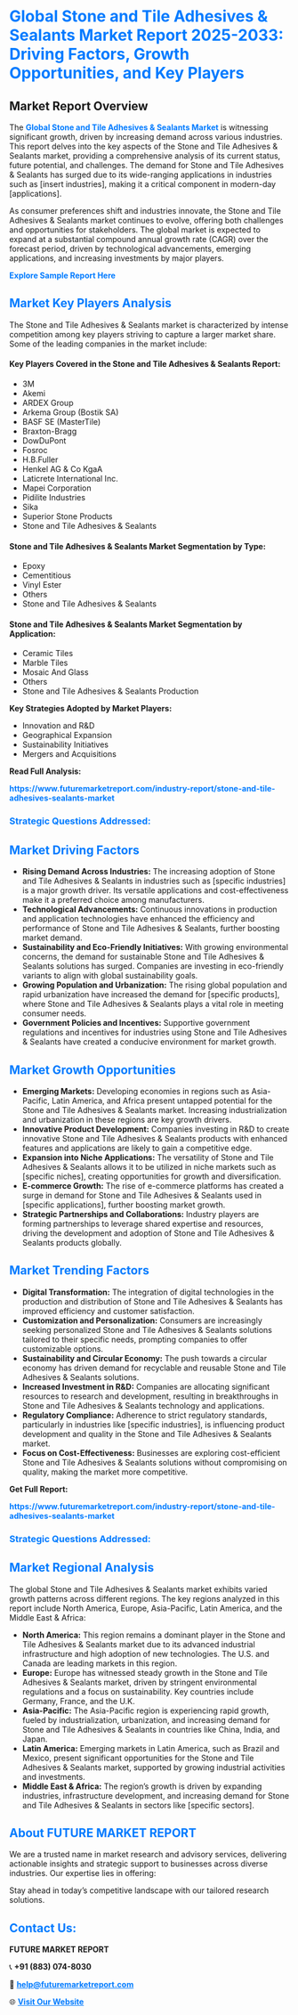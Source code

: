 <h1 style="color: #007BFF;">Global Stone and Tile Adhesives & Sealants Market Report 2025-2033: Driving Factors, Growth Opportunities, and Key Players</h1>

<section id="overview">
<h2>Market Report Overview</h2>
<p>The <a href="https://www.futuremarketreport.com/industry-report/stone-and-tile-adhesives-sealants-market" style="color: #007BFF; text-decoration: none;"><strong>Global Stone and Tile Adhesives & Sealants Market</strong></a> is witnessing significant growth, driven by increasing demand across various industries. This report delves into the key aspects of the Stone and Tile Adhesives & Sealants market, providing a comprehensive analysis of its current status, future potential, and challenges. The demand for Stone and Tile Adhesives & Sealants has surged due to its wide-ranging applications in industries such as [insert industries], making it a critical component in modern-day [applications].</p>
<p>As consumer preferences shift and industries innovate, the Stone and Tile Adhesives & Sealants market continues to evolve, offering both challenges and opportunities for stakeholders. The global market is expected to expand at a substantial compound annual growth rate (CAGR) over the forecast period, driven by technological advancements, emerging applications, and increasing investments by major players.</p>
</section>

<section id="overview">
<p><a href="https://www.futuremarketreport.com/request-sample/reportId=110199" style="color: #007BFF; text-decoration: none;"><strong>Explore Sample Report Here</strong></a></p>
</section>

<section id="key-players">
<h2 style="color: #007BFF;">Market Key Players Analysis</h2>
<p>The Stone and Tile Adhesives & Sealants market is characterized by intense competition among key players striving to capture a larger market share. Some of the leading companies in the market include:</p>
<h4>Key Players Covered in the Stone and Tile Adhesives & Sealants Report:</h4>
<ul><li>3M</li><li>Akemi</li><li>ARDEX Group</li><li>Arkema Group (Bostik SA)</li><li>BASF SE (MasterTile)</li><li>Braxton-Bragg</li><li>DowDuPont</li><li>Fosroc</li><li>H.B.Fuller</li><li>Henkel AG &amp; Co KgaA</li><li>Laticrete International Inc.</li><li>Mapei Corporation</li><li>Pidilite Industries</li><li>Sika</li><li>Superior Stone Products</li><li>Stone and Tile Adhesives &amp; Sealants</li></ul>
<h4>Stone and Tile Adhesives & Sealants Market Segmentation by Type:</h4>
<ul><li>Epoxy</li><li>Cementitious</li><li>Vinyl Ester</li><li>Others</li><li>Stone and Tile Adhesives &amp; Sealants</li></ul>

<h4>Stone and Tile Adhesives & Sealants Market Segmentation by Application:</h4>
<ul><li>Ceramic Tiles</li><li>Marble Tiles</li><li>Mosaic And Glass</li><li>Others</li><li>Stone and Tile Adhesives &amp; Sealants Production</li></ul>
<p><strong>Key Strategies Adopted by Market Players:</strong></p>
<ul>
<li>Innovation and R&D</li>
<li>Geographical Expansion</li>
<li>Sustainability Initiatives</li>
<li>Mergers and Acquisitions</li>
</ul>
</section>

<section>
<p><strong>Read Full Analysis: </strong></p><a href="https://www.futuremarketreport.com/industry-report/stone-and-tile-adhesives-sealants-market" style="color: #007BFF; text-decoration: none;"><strong>https://www.futuremarketreport.com/industry-report/stone-and-tile-adhesives-sealants-market</strong></a>
<h3 style="color: #007BFF;">Strategic Questions Addressed:</h3>
</section>

<section id="driving-factors">
<h2 style="color: #007BFF;">Market Driving Factors</h2>
<ul>
<li><strong>Rising Demand Across Industries:</strong> The increasing adoption of Stone and Tile Adhesives & Sealants in industries such as [specific industries] is a major growth driver. Its versatile applications and cost-effectiveness make it a preferred choice among manufacturers.</li>
<li><strong>Technological Advancements:</strong> Continuous innovations in production and application technologies have enhanced the efficiency and performance of Stone and Tile Adhesives & Sealants, further boosting market demand.</li>
<li><strong>Sustainability and Eco-Friendly Initiatives:</strong> With growing environmental concerns, the demand for sustainable Stone and Tile Adhesives & Sealants solutions has surged. Companies are investing in eco-friendly variants to align with global sustainability goals.</li>
<li><strong>Growing Population and Urbanization:</strong> The rising global population and rapid urbanization have increased the demand for [specific products], where Stone and Tile Adhesives & Sealants plays a vital role in meeting consumer needs.</li>
<li><strong>Government Policies and Incentives:</strong> Supportive government regulations and incentives for industries using Stone and Tile Adhesives & Sealants have created a conducive environment for market growth.</li>
</ul>
</section>

<section id="growth-opportunities">
<h2 style="color: #007BFF;">Market Growth Opportunities</h2>
<ul>
<li><strong>Emerging Markets:</strong> Developing economies in regions such as Asia-Pacific, Latin America, and Africa present untapped potential for the Stone and Tile Adhesives & Sealants market. Increasing industrialization and urbanization in these regions are key growth drivers.</li>
<li><strong>Innovative Product Development:</strong> Companies investing in R&D to create innovative Stone and Tile Adhesives & Sealants products with enhanced features and applications are likely to gain a competitive edge.</li>
<li><strong>Expansion into Niche Applications:</strong> The versatility of Stone and Tile Adhesives & Sealants allows it to be utilized in niche markets such as [specific niches], creating opportunities for growth and diversification.</li>
<li><strong>E-commerce Growth:</strong> The rise of e-commerce platforms has created a surge in demand for Stone and Tile Adhesives & Sealants used in [specific applications], further boosting market growth.</li>
<li><strong>Strategic Partnerships and Collaborations:</strong> Industry players are forming partnerships to leverage shared expertise and resources, driving the development and adoption of Stone and Tile Adhesives & Sealants products globally.</li>
</ul>
</section>

<section id="trending-factors">
<h2 style="color: #007BFF;">Market Trending Factors</h2>
<ul>
<li><strong>Digital Transformation:</strong> The integration of digital technologies in the production and distribution of Stone and Tile Adhesives & Sealants has improved efficiency and customer satisfaction.</li>
<li><strong>Customization and Personalization:</strong> Consumers are increasingly seeking personalized Stone and Tile Adhesives & Sealants solutions tailored to their specific needs, prompting companies to offer customizable options.</li>
<li><strong>Sustainability and Circular Economy:</strong> The push towards a circular economy has driven demand for recyclable and reusable Stone and Tile Adhesives & Sealants solutions.</li>
<li><strong>Increased Investment in R&D:</strong> Companies are allocating significant resources to research and development, resulting in breakthroughs in Stone and Tile Adhesives & Sealants technology and applications.</li>
<li><strong>Regulatory Compliance:</strong> Adherence to strict regulatory standards, particularly in industries like [specific industries], is influencing product development and quality in the Stone and Tile Adhesives & Sealants market.</li>
<li><strong>Focus on Cost-Effectiveness:</strong> Businesses are exploring cost-efficient Stone and Tile Adhesives & Sealants solutions without compromising on quality, making the market more competitive.</li>
</ul>
</section>

<section>
<p><strong>Get Full Report: </strong></p><a href="https://www.futuremarketreport.com/industry-report/stone-and-tile-adhesives-sealants-market" style="color: #007BFF; text-decoration: none;"><strong>https://www.futuremarketreport.com/industry-report/stone-and-tile-adhesives-sealants-market</strong></a>
<h3 style="color: #007BFF;">Strategic Questions Addressed:</h3>
</section>


<section id="regional-analysis">
<h2 style="color: #007BFF;">Market Regional Analysis</h2>
<p>The global Stone and Tile Adhesives & Sealants market exhibits varied growth patterns across different regions. The key regions analyzed in this report include North America, Europe, Asia-Pacific, Latin America, and the Middle East & Africa:</p>
<ul>
<li><strong>North America:</strong> This region remains a dominant player in the Stone and Tile Adhesives & Sealants market due to its advanced industrial infrastructure and high adoption of new technologies. The U.S. and Canada are leading markets in this region.</li>
<li><strong>Europe:</strong> Europe has witnessed steady growth in the Stone and Tile Adhesives & Sealants market, driven by stringent environmental regulations and a focus on sustainability. Key countries include Germany, France, and the U.K.</li>
<li><strong>Asia-Pacific:</strong> The Asia-Pacific region is experiencing rapid growth, fueled by industrialization, urbanization, and increasing demand for Stone and Tile Adhesives & Sealants in countries like China, India, and Japan.</li>
<li><strong>Latin America:</strong> Emerging markets in Latin America, such as Brazil and Mexico, present significant opportunities for the Stone and Tile Adhesives & Sealants market, supported by growing industrial activities and investments.</li>
<li><strong>Middle East & Africa:</strong> The region’s growth is driven by expanding industries, infrastructure development, and increasing demand for Stone and Tile Adhesives & Sealants in sectors like [specific sectors].</li>
</ul>
</section>

<footer>
<h2 style="color: #007BFF;">About FUTURE MARKET REPORT</h2>
<p>We are a trusted name in market research and advisory services, delivering actionable insights and strategic support to businesses across diverse industries. Our expertise lies in offering:</p>

<p>Stay ahead in today’s competitive landscape with our tailored research solutions.</p>

<h2 style="color: #007BFF;">Contact Us:</h2>
<p><strong>FUTURE MARKET REPORT</strong></p>
<p>📞 <strong>+91 (883) 074-8030</strong></p>
<p>📧 <strong><a href="mailto:help@futuremarketreport.com" style="color: #007BFF;">help@futuremarketreport.com</a></strong></p>
<p>🌐 <strong><a href="https://www.futuremarketreport.com/" style="color: #007BFF;">Visit Our Website</a></strong></p>
</footer>
